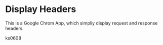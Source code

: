 Display Headers
===============

This is a Google Chrom App, which simpliy display
request and response headers.


ks0608
